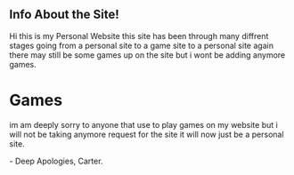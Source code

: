 ## Info About the Site!

Hi this is my Personal Website this site has been through many diffrent stages going from a personal site to a game site to a personal site again there may still be some games up on the site but i wont be adding anymore games.

# Games

im am deeply sorry to anyone that use to play games on my website but i will not be taking anymore request for the site it will now just be a personal site.

*-* Deep Apologies, Carter.
